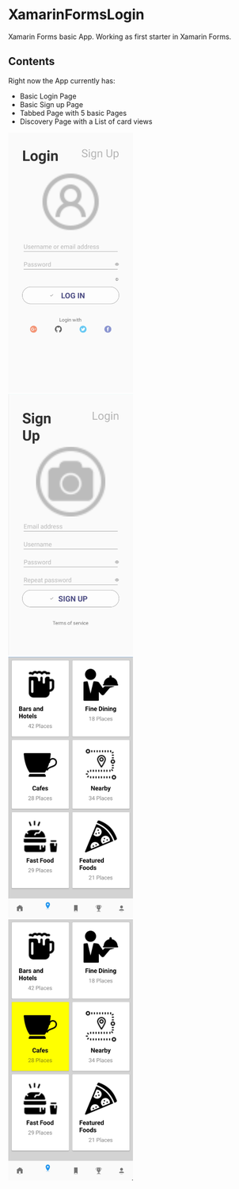 # XamarinFormsLogin
Xamarin Forms basic App. Working as first starter in Xamarin Forms.

## Contents

Right now the App currently has:

* Basic Login Page
* Basic Sign up Page
* Tabbed Page with 5 basic Pages
* Discovery Page with a List of card views

<img src="https://github.com/Onunez-g/XamarinFormsLogin/blob/master/LoginPage.jpg" alt="Login Page" height="50%" width="50%" />

<img src="https://github.com/Onunez-g/XamarinFormsLogin/blob/master/SignUpPage.jpg" alt="Sign up Page" height="50%" width="50%" />

<img src="https://github.com/Onunez-g/XamarinFormsLogin/blob/master/DiscoveryPage1.jpg" alt="Discovery Page 1" height="50%" width="50%" />

<img src="https://github.com/Onunez-g/XamarinFormsLogin/blob/master/DiscoveryPage2.jpg" alt="Discovery Page 2" height="50%" width="50%" />
